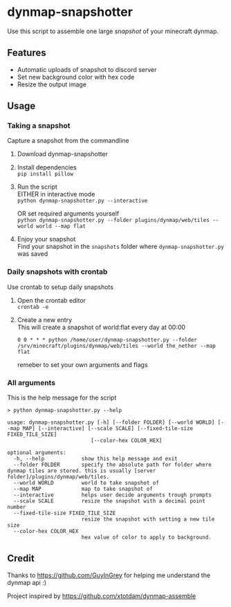 # dynmap-snapshotter
Use this script to assemble one large *snapshot* of your minecraft dynmap.



## Features 
- Automatic uploads of snapshot to discord server
- Set new background color with hex code
- Resize the output image 


## Usage
### **Taking a snapshot**
Capture a snapshot from the commandline
1. Download dynmap-snapshotter

2. Install dependencies<br/>
    `pip install pillow`

3. Run the script<br/>
    EITHER in interactive mode<br/>
    `python dynmap-snapshotter.py --interactive`
    
    OR set required arguments yourself<br/>
    `python dynmap-snapshotter.py --folder plugins/dynmap/web/tiles --world world --map flat`


4. Enjoy your snapshot <br/>
	Find your snapshot in the `snapshots` folder where `dynmap-snapshotter.py` was saved


### **Daily snapshots with crontab**
Use crontab to setup daily snapshots 
1. Open the crontab editor<br/>
    `crontab -e`

2. Create a new entry<br/>
	This will create a snapshot of world:flat every day at 00:00<br/>
	```
    0 0 * * * python /home/user/dynmap-snapshotter.py --folder /srv/minecraft/plugins/dynmap/web/tiles --world the_nether --map flat
    ```
    remeber to set your own arguments and flags

### **All arguments**
This is the help message for the script
```
> python dynmap-snapshotter.py --help

usage: dynmap-snapshotter.py [-h] [--folder FOLDER] [--world WORLD] [--map MAP] [--interactive] [--scale SCALE] [--fixed-tile-size FIXED_TILE_SIZE]
                           [--color-hex COLOR_HEX] 

optional arguments:
  -h, --help            show this help message and exit
  --folder FOLDER       specify the absolute path for folder where dynmap tiles are stored. this is usually [server folder]/plugins/dynmap/web/tiles.
  --world WORLD         world to take snapshot of
  --map MAP             map to take snapshot of
  --interactive         helps user decide arguments trough prompts
  --scale SCALE         resize the snapshot with a decimal point number
  --fixed-tile-size FIXED_TILE_SIZE
                        resize the snapshot with setting a new tile size
  --color-hex COLOR_HEX
                        hex value of color to apply to background.
```


## Credit

Thanks to https://github.com/GuyInGrey for helping me understand the dynmap api :)

Project inspired by https://github.com/xtotdam/dynmap-assemble
